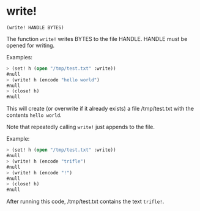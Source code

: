# write!

`(write! HANDLE BYTES)`

The function `write!` writes BYTES to the file HANDLE. HANDLE must be
opened for writing.

Examples:

```lisp
> (set! h (open "/tmp/test.txt" :write))
#null
> (write! h (encode "hello world")
#null
> (close! h)
#null
```

This will create (or overwrite if it already exists) a file
/tmp/test.txt with the contents `hello world`.

Note that repeatedly calling `write!` just appends to the file.

Example:

```lisp
> (set! h (open "/tmp/test.txt" :write))
#null
> (write! h (encode "trifle")
#null
> (write! h (encode "!")
#null
> (close! h)
#null
```

After running this code, /tmp/test.txt contains the text `trifle!`.

